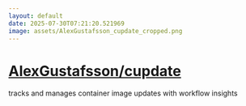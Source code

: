 ```yaml
---
layout: default
date: 2025-07-30T07:21:20.521969
image: assets/AlexGustafsson_cupdate_cropped.png
---
```


# [AlexGustafsson/cupdate](https://github.com/AlexGustafsson/cupdate)

tracks and manages container image updates with workflow insights
